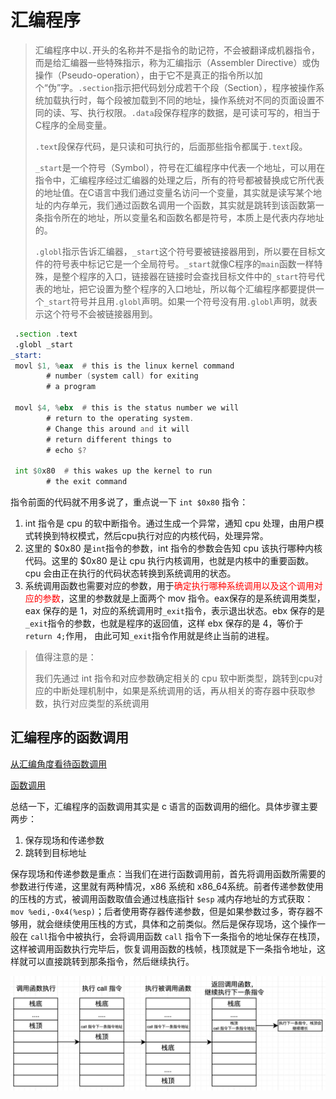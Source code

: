 # 汇编程序

> 汇编程序中以`.`开头的名称并不是指令的助记符，不会被翻译成机器指令，而是给汇编器一些特殊指示，称为汇编指示（Assembler Directive）或伪操作（Pseudo-operation），由于它不是真正的指令所以加个“伪”字。`.section`指示把代码划分成若干个段（Section），程序被操作系统加载执行时，每个段被加载到不同的地址，操作系统对不同的页面设置不同的读、写、执行权限。`.data`段保存程序的数据，是可读可写的，相当于C程序的全局变量。
>
> `.text`段保存代码，是只读和可执行的，后面那些指令都属于`.text`段。
>
> `_start`是一个符号（Symbol），符号在汇编程序中代表一个地址，可以用在指令中，汇编程序经过汇编器的处理之后，所有的符号都被替换成它所代表的地址值。在C语言中我们通过变量名访问一个变量，其实就是读写某个地址的内存单元，我们通过函数名调用一个函数，其实就是跳转到该函数第一条指令所在的地址，所以变量名和函数名都是符号，本质上是代表内存地址的。
>
> `.globl`指示告诉汇编器，`_start`这个符号要被链接器用到，所以要在目标文件的符号表中标记它是一个全局符号。`_start`就像C程序的`main`函数一样特殊，是整个程序的入口，链接器在链接时会查找目标文件中的`_start`符号代表的地址，把它设置为整个程序的入口地址，所以每个汇编程序都要提供一个`_start`符号并且用`.globl`声明。如果一个符号没有用`.globl`声明，就表示这个符号不会被链接器用到。

```asm
 .section .text
 .globl _start
_start:
 movl $1, %eax	# this is the linux kernel command
		# number (system call) for exiting
		# a program

 movl $4, %ebx	# this is the status number we will
		# return to the operating system.
		# Change this around and it will
		# return different things to
		# echo $?

 int $0x80	# this wakes up the kernel to run
		# the exit command
```

指令前面的代码就不用多说了，重点说一下 `int $0x80` 指令：

1. int 指令是 cpu 的软中断指令。通过生成一个异常，通知 cpu 处理，由用户模式转换到特权模式，然后cpu执行对应的内核代码，处理异常。
2. 这里的 $0x80 是`int`指令的参数，int 指令的参数会告知 cpu 该执行哪种内核代码。这里的 $0x80 是让 cpu 执行内核调用，也就是内核中的重要函数。cpu 会由正在执行的代码状态转换到系统调用的状态。
3. 系统调用函数也需要对应的参数，用于<font color=red>确定执行哪种系统调用以及这个调用对应的参数</font>，这里的参数就是上面两个 mov 指令。eax保存的是系统调用类型，eax 保存的是 1，对应的系统调用时`_exit`指令，表示退出状态。ebx 保存的是`_exit`指令的参数，也就是程序的返回值，这样 ebx 保存的是 4，等价于`return 4;`作用， 由此可知`_exit`指令作用就是终止当前的进程。

> 值得注意的是：
>
> 我们先通过 int 指令和对应参数确定相关的 cpu 软中断类型，跳转到cpu对应的中断处理机制中，如果是系统调用的话，再从相关的寄存器中获取参数，执行对应类型的系统调用



## 汇编程序的函数调用

[从汇编角度看待函数调用 ](https://segmentfault.com/a/1190000016661251)

[函数调用 ](https://docs.huihoo.com/c/linux-c-programming/ch19s01.html)

总结一下，汇编程序的函数调用其实是 c 语言的函数调用的细化。具体步骤主要两步：

1. 保存现场和传递参数
2. 跳转到目标地址

保存现场和传递参数是重点：当我们在进行函数调用前，首先将调用函数所需要的参数进行传递，这里就有两种情况，x86 系统和 x86_64系统。前者传递参数使用的压栈的方式，被调用函数取值会通过栈底指针 `$esp` 减内存地址的方式获取：`mov %edi,-0x4(%esp)`；后者使用寄存器传递参数，但是如果参数过多，寄存器不够用，就会继续使用压栈的方式，具体和之前类似。然后是保存现场，这个操作一般在 `call`指令中被执行，会将调用函数 `call` 指令下一条指令的地址保存在栈顶，这样被调用函数执行完毕后，恢复调用函数的栈帧，栈顶就是下一条指令地址，这样就可以直接跳转到那条指令，然后继续执行。

![image-20220605165743050](https://raw.githubusercontent.com/Bogdanxin/cloudImage/master/image-20220605165743050.png)

